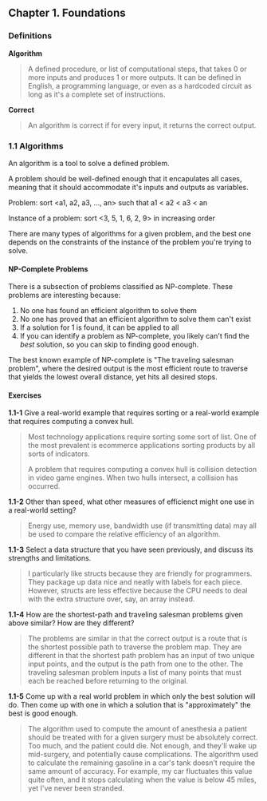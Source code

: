 ## Chapter 1. Foundations

### Definitions

**Algorithm**
> A defined procedure, or list of computational steps, that takes 0 or more
> inputs and produces 1 or more outputs. It can be defined in English, a
> programming language, or even as a hardcoded circuit as long as it's a
> complete set of instructions.

**Correct**
> An algorithm is correct if for every input, it returns the correct output.

### 1.1 Algorithms

An algorithm is a tool to solve a defined problem.

A problem should be well-defined enough that it encapulates all cases, meaning
that it should accommodate it's inputs and outputs as variables.

Problem: sort <a1, a2, a3, ..., an> such that a1 < a2 < a3 < an

Instance of a problem: sort <3, 5, 1, 6, 2, 9> in increasing order

There are many types of algorithms for a given problem, and the best one depends
on the constraints of the instance of the problem you're trying to solve.

#### NP-Complete Problems

There is a subsection of problems classified as NP-complete. These problems are
interesting because:

1. No one has found an efficient algorithm to solve them
2. No one has proved that an efficient algorithm to solve them can't exist
3. If a solution for 1 is found, it can be applied to all
4. If you can identify a problem as NP-complete, you likely can't find the
   _best_ solution, so you can skip to finding good enough.

The best known example of NP-complete is "The traveling salesman problem", where
the desired output is the most efficient route to traverse that yields the
lowest overall distance, yet hits all desired stops.

#### Exercises

**1.1-1** Give a real-world example that requires sorting or a real-world
example that requires computing a convex hull.

> Most technology applications require sorting some sort of list. One of the
> most prevalent is ecommerce applications sorting products by all sorts of
> indicators.
>
> A problem that requires computing a convex hull is collision detection in
> video game engines. When two hulls intersect, a collision has occurred.

**1.1-2** Other than speed, what other measures of efficienct might one use in a
real-world setting?

> Energy use, memory use, bandwidth use (if transmitting data) may all be used
> to compare the relative efficiency of an algorithm.

**1.1-3** Select a data structure that you have seen previously, and discuss
its strengths and limitations.

> I particularly like structs because they are friendly for programmers. They
> package up data nice and neatly with labels for each piece. However, structs
> are less effective because the CPU needs to deal with the extra structure
> over, say, an array instead.

**1.1-4** How are the shortest-path and traveling salesman problems given above
similar? How are they different?

> The problems are similar in that the correct output is a route that is the
> shortest possible path to traverse the problem map.
> They are different in that the shortest path problem has an input of two
> unique input points, and the output is the path from one to the other. The
> traveling salesman problem inputs a list of many points that must each be
> reached before returning to the original.

**1.1-5** Come up with a real world problem in which only the best solution will
do. Then come up with one in which a solution that is "approximately" the best
is good enough.


> The algorithm used to compute the amount of anesthesia a patient should be
> treated with for a given surgery must be absolutely correct. Too much, and the
> patient could die. Not enough, and they'll wake up mid-surgery, and
> potentially cause complications.
> The algorithm used to calculate the remaining gasoline in a car's tank doesn't
> require the same amount of accuracy. For example, my car fluctuates this value
> quite often, and it stops calculating when the value is below 45 miles, yet
> I've never been stranded.
